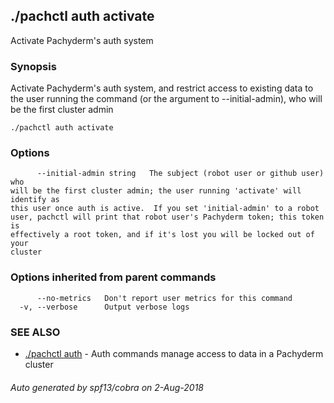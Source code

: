 ## ./pachctl auth activate

Activate Pachyderm's auth system

### Synopsis


Activate Pachyderm's auth system, and restrict access to existing data to the
user running the command (or the argument to --initial-admin), who will be the
first cluster admin

```
./pachctl auth activate
```

### Options

```
      --initial-admin string   The subject (robot user or github user) who
will be the first cluster admin; the user running 'activate' will identify as
this user once auth is active.  If you set 'initial-admin' to a robot
user, pachctl will print that robot user's Pachyderm token; this token is
effectively a root token, and if it's lost you will be locked out of your
cluster
```

### Options inherited from parent commands

```
      --no-metrics   Don't report user metrics for this command
  -v, --verbose      Output verbose logs
```

### SEE ALSO
* [./pachctl auth](./pachctl_auth.md)	 - Auth commands manage access to data in a Pachyderm cluster

###### Auto generated by spf13/cobra on 2-Aug-2018
